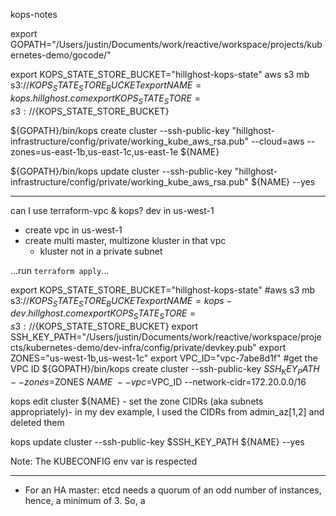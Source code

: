 kops-notes

export GOPATH="/Users/justin/Documents/work/reactive/workspace/projects/kubernetes-demo/gocode/"

export KOPS_STATE_STORE_BUCKET="hillghost-kops-state"
aws s3 mb s3://$KOPS_STATE_STORE_BUCKET
export NAME=kops.hillghost.com
export KOPS_STATE_STORE=s3://${KOPS_STATE_STORE_BUCKET}


${GOPATH}/bin/kops create cluster --ssh-public-key "hillghost-infrastructure/config/private/working_kube_aws_rsa.pub" --cloud=aws --zones=us-east-1b,us-east-1c,us-east-1e ${NAME}

${GOPATH}/bin/kops update cluster --ssh-public-key "hillghost-infrastructure/config/private/working_kube_aws_rsa.pub" ${NAME} --yes


---
can I use terraform-vpc & kops?
dev in us-west-1
- create vpc in us-west-1
- create multi master, multizone kluster in that vpc
  - kluster not in a private subnet

...run `terraform apply`...

export KOPS_STATE_STORE_BUCKET="hillghost-kops-state"
#aws s3 mb s3://$KOPS_STATE_STORE_BUCKET
export NAME=kops-dev.hillghost.com
export KOPS_STATE_STORE=s3://${KOPS_STATE_STORE_BUCKET}
export SSH_KEY_PATH="/Users/justin/Documents/work/reactive/workspace/projects/kubernetes-demo/dev-infra/config/private/devkey.pub"
export ZONES="us-west-1b,us-west-1c"
export VPC_ID="vpc-7abe8d1f"  #get the VPC ID
${GOPATH}/bin/kops create cluster --ssh-public-key $SSH_KEY_PATH --zones=$ZONES ${NAME} \
--vpc=$VPC_ID --network-cidr=172.20.0.0/16

kops edit cluster ${NAME}
      - set the zone CIDRs (aka subnets appropriately)- in my dev example, I used the CIDRs from admin_az[1,2] and deleted them

kops update cluster --ssh-public-key $SSH_KEY_PATH ${NAME} --yes

Note: The KUBECONFIG env var is respected


----


* For an HA master: etcd needs a quorum of an odd number of instances, hence, a minimum of 3. So, a

